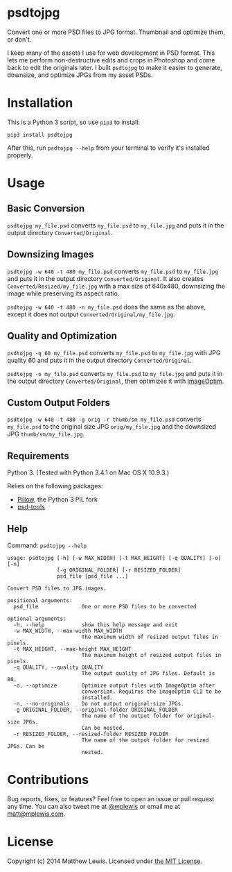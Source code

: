 psdtojpg
========

Convert one or more PSD files to JPG format. Thumbnail and optimize them, or don't.

I keep many of the assets I use for web development in PSD format. This lets me perform non-destructive edits and crops in Photoshop and come back to edit the originals later. I built `psdtojpg` to make it easier to generate, downsize, and optimize JPGs from my asset PSDs.

# Installation

This is a Python 3 script, so use `pip3` to install:

```
pip3 install psdtojpg
```

After this, run `psdtojpg --help` from your terminal to verify it's installed properly.

# Usage

## Basic Conversion

`psdtojpg my_file.psd` converts `my_file.psd` to `my_file.jpg` and puts it in the output directory `Converted/Original`.

## Downsizing Images

`psdtojpg -w 640 -t 480 my_file.psd` converts `my_file.psd` to `my_file.jpg` and puts it in the output directory `Converted/Original`. It also creates `Converted/Resized/my_file.jpg` with a max size of 640x480, downsizing the image while preserving its aspect ratio.

`psdtojpg -w 640 -t 480 -n my_file.psd` does the same as the above, except it does not output `Converted/Original/my_file.jpg`.

## Quality and Optimization

`psdtojpg -q 60 my_file.psd` converts `my_file.psd` to `my_file.jpg` with JPG quality 60 and puts it in the output directory `Converted/Original`.

`psdtojpg -o my_file.psd` converts `my_file.psd` to `my_file.jpg` and puts it in the output directory `Converted/Original`, then optimizes it with [ImageOptim](https://imageoptim.com/).

## Custom Output Folders

`psdtojpg -w 640 -t 480 -g orig -r thumb/sm my_file.psd` converts `my_file.psd` to the original size JPG `orig/my_file.jpg` and the downsized JPG `thumb/sm/my_file.jpg`.

## Requirements

Python 3. (Tested with Python 3.4.1 on Mac OS X 10.9.3.)

Relies on the following packages:

* [Pillow](http://python-pillow.github.io/), the Python 3 PIL fork
* [psd-tools](https://github.com/kmike/psd-tools)

## Help

Command: `psdtojpg --help`

```
usage: psdtojpg [-h] [-w MAX_WIDTH] [-t MAX_HEIGHT] [-q QUALITY] [-o] [-n]
                [-g ORIGINAL_FOLDER] [-r RESIZED_FOLDER]
                psd_file [psd_file ...]

Convert PSD files to JPG images.

positional arguments:
  psd_file              One or more PSD files to be converted

optional arguments:
  -h, --help            show this help message and exit
  -w MAX_WIDTH, --max-width MAX_WIDTH
                        The maximum width of resized output files in pixels.
  -t MAX_HEIGHT, --max-height MAX_HEIGHT
                        The maximum height of resized output files in pixels.
  -q QUALITY, --quality QUALITY
                        The output quality of JPG files. Default is 80.
  -o, --optimize        Optimize output files with ImageOptim after
                        conversion. Requires the imageOptim CLI to be
                        installed.
  -n, --no-originals    Do not output original-size JPGs.
  -g ORIGINAL_FOLDER, --original-folder ORIGINAL_FOLDER
                        The name of the output folder for original-size JPGs.
                        Can be nested.
  -r RESIZED_FOLDER, --resized-folder RESIZED_FOLDER
                        The name of the output folder for resized JPGs. Can be
                        nested.
```

# Contributions

Bug reports, fixes, or features? Feel free to open an issue or pull request any time. You can also tweet me at [@mplewis](http://twitter.com/mplewis) or email me at [matt@mplewis.com](mailto:matt@mplewis.com).

# License

Copyright (c) 2014 Matthew Lewis. Licensed under [the MIT License](http://opensource.org/licenses/MIT).